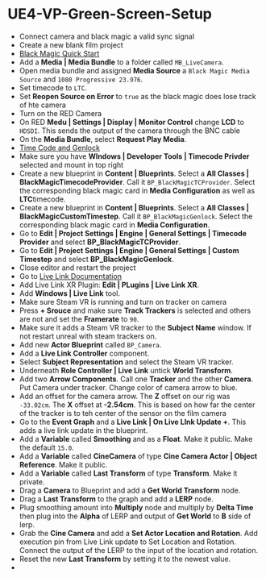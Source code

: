 # UE4-VP-Green-Screen-Setup

* Connect camera and black magic a valid sync signal
* Create a new blank film project
* [Black Magic Quick Start](https://docs.unrealengine.com/4.26/en-US/WorkingWithMedia/ProVideoIO/BlackmagicQuickStart/)
* Add a **Media  | Media Bundle** to a folder called `MB_LiveCamera`.
* Open media bundle and assigned **Media Source** a `Black Magic Media Source` and `1080 Progressive 23.976`.  
* Set timecode to `LTC`.
* Set **Reopen Source on Error** to `true` as the black magic does lose track of hte camera
* Turn on the RED Camera
* On RED **Medu | Settings | Display | Monitor Control** change **LCD** to `HDSDI`.  This sends the output of the camera through the BNC cable
* On the **Media Bundle**, select **Request Play Media**.
* [Time Code and Genlock](https://docs.unrealengine.com/4.26/en-US/WorkingWithMedia/ProVideoIO/TimecodeGenlock/)
* Make sure you have **WIndows | Developer Tools | Timecode Privder** selected and mount in top right
* Create a new blueprint in **Content | Blueprints**. Select a **All Classes | BlackMagicTimecodeProvider**.  Call it `BP_BlackMagicTCProvider`. Select the corresponding black magic card in **Media Configuration** as well as **LTC**timecode.
* Create a new blueprint in **Content | Blueprints**. Select a **All Classes | BlackMagicCustomTimestep**.  Call it `BP_BlackMagicGenlock`.  Select the corresponding black magic card in **Media Configuration**.
* Go to **Edit | Project Settings | Engine | General Settings | Timecode Provider** and select **BP_BlackMagicTCProvider**.
* Go to **Edit | Project Settings | Engine | General Settings | Custom Timestep** and select **BP_BlackMagicGenlock**.
* Close editor and restart the project
* Go to [Live Link Documentation](https://docs.unrealengine.com/4.26/en-US/AnimatingObjects/SkeletalMeshAnimation/LiveLinkPlugin/Livelinkxr/)
* Add Live Link XR Plugin: **Edit | PLugins | Live Link XR**.
* Add **Windows | Live Link** tool.
* Make sure Steam VR is running and turn on tracker on camera
* Press **+ Srouce** and make sure **Track Trackers** is selected and others are not and set the **Framerate** to `90`.
* Make sure it adds a Steam VR tracker to the **Subject Name** window.  If not restart unreal with steam trackers on.
* Add new **Actor Blueprint** called `BP_Camera`.
* Add a **Live Link Controller** component.
* Select **Subject Representation** and select the Steam VR tracker.
* Underneath **Role Controller | Live Link** untick **World Transform**.
* Add two **Arrow Components**.  Call one **Tracker** and the other **Camera**. Put Camera under tracker.  Change color of camera arrow to blue.
* Add an offset for the camera arrow.  The **Z** offset on our rig was `-33.02cm`.  The **X** offset at **-2.54cm**. This is based on how far the center of the tracker is to teh center of the sensor on the film camera
* Go to the **Event Graph** and a **Live Link | On Live LInk Update +**.  This adds a live link update in the blueprint.
* Add a **Variable** called **Smoothing** and as a **Float**. Make it public. Make the default `15.0`.
* Add a **Variable** called **CineCamera** of type **Cine Camera Actor | Object Reference**. Make it public.
* Add a **Variable** called **Last Transform** of type **Transform**. Make it private.
* Drag a **Camera** to Blueprint and add a **Get World Transform** node.
* Drag a **Last Transform** to the graph and add a **LERP** node.
* Plug smoothing amount into **Multiply** node and multiply by **Delta Time** then plug into the **Alpha** of LERP and output of **Get World** to **B** side of lerp.
* Grab the **Cine Camera** and add a **Set Actor Location and Rotation**. Add execution pin from Live Link update to Set Location and Rotation.  Connect the output of the LERP to the input of the location and rotation.
*  Reset the new **Last Transform** by setting it to the newest value.
*  
